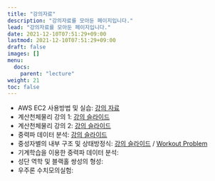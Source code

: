 ```yaml
---
title: "강의자료"
description: "강의자료를 모아둔 페이지입니다."
lead: "강의자료를 모아둔 페이지입니다."
date: 2021-12-10T07:51:29+09:00
lastmod: 2021-12-10T07:51:29+09:00
draft: false
images: []
menu: 
  docs:
    parent: "lecture"
weight: 21
toc: false
---
```


* AWS EC2 사용방법 및 실습: [강의 자료](/docs/competition/ec2)
* 계산천체물리 강의 1: [강의 슬라이드](/docs/lecture/materials/gwda-problem-ymkim.pdf)
* 계산천체물리 강의 2: [강의 슬라이드](/docs/lecture/materials/cca-problem.pdf)
* 중력파 데이터 분석: [강의 슬라이드](/docs/lecture/materials/gw_pe_2022NR_Winter_School_v2.pdf)
* 중성자별의 내부 구조 및 상태방정식: [강의 슬라이드](/docs/lecture/materials/NRGW-School.pdf) / [Workout Problem](/docs/lecture/materials/NPS_CHLee_Workout.pdf)
* 기계학습을 이용한 중력파 데이터 분석: 
* 성단 역학 및 블랙홀 쌍성의 형성: 
* 우주론 수치모의실험: 
